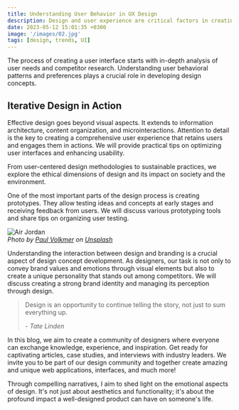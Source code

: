 ```yaml
---
title: Understanding User Behavior in UX Design
description: Design and user experience are critical factors in creating successful interactions with the target audience. Unique and intuitive interfaces, designed with user needs in mind, can leave a positive impression and satisfy their expectations.
date: 2023-05-12 15:01:35 +0300
image: '/images/02.jpg'
tags: [design, trends, UI]
---
```


The process of creating a user interface starts with in-depth analysis of user needs and competitor research. Understanding user behavioral patterns and preferences plays a crucial role in developing design concepts.

## Iterative Design in Action

Effective design goes beyond visual aspects. It extends to information architecture, content organization, and microinteractions. Attention to detail is the key to creating a comprehensive user experience that retains users and engages them in actions. We will provide practical tips on optimizing user interfaces and enhancing usability.

From user-centered design methodologies to sustainable practices, we explore the ethical dimensions of design and its impact on society and the environment.

One of the most important parts of the design process is creating prototypes. They allow testing ideas and concepts at early stages and receiving feedback from users. We will discuss various prototyping tools and share tips on organizing user testing.

<div class="gallery-box">
  <div class="gallery">
    <img src="/images/02-2.jpg" loading="lazy" alt="Air Jordan">
  </div>
  <em>Photo by <a href="https://unsplash.com/photos/updW-QUccFE" target="_blank">Paul Volkmer</a> on <a href="https://unsplash.com/" target="_blank">Unsplash</a></em>
</div>

Understanding the interaction between design and branding is a crucial aspect of design concept development. As designers, our task is not only to convey brand values and emotions through visual elements but also to create a unique personality that stands out among competitors. We will discuss creating a strong brand identity and managing its perception through design.

> Design is an opportunity to continue telling the story, not just to sum everything up.
>
> <cite>- Tate Linden</cite>

In this blog, we aim to create a community of designers where everyone can exchange knowledge, experience, and inspiration. Get ready for captivating articles, case studies, and interviews with industry leaders. We invite you to be part of our design community and together create amazing and unique web applications, interfaces, and much more!

Through compelling narratives, I aim to shed light on the emotional aspects of design. It's not just about aesthetics and functionality; it's about the profound impact a well-designed product can have on someone's life.